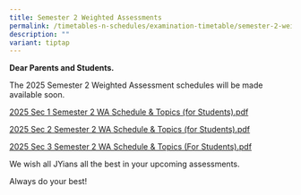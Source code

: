 ```yaml
---
title: Semester 2 Weighted Assessments
permalink: /timetables-n-schedules/examination-timetable/semester-2-weighted-assessments/
description: ""
variant: tiptap
---
```

<p><strong>Dear Parents and Students.</strong>
</p>
<p>The 2025 Semester 2 Weighted Assessment schedules will be made available
soon.</p>
<p><a href="https://drive.google.com/file/d/1A8lwMYVyxw4xI8zY5aW4mRhXXtyRoMqb/view?usp=sharing" rel="noopener noreferrer nofollow" target="_blank">2025 Sec 1 Semester 2 WA Schedule &amp; Topics (for Students).pdf</a>
</p>
<p><a href="https://drive.google.com/file/d/1T2zUWwLo-S_31OhmWk2gsQzJP2ypA-ZW/view?usp=sharing" rel="noopener noreferrer nofollow" target="_blank">2025 Sec 2 Semester 2 WA Schedule &amp; Topics (for Students).pdf</a>
</p>
<p><a href="https://drive.google.com/file/d/1LnDSwM2iRaCYQ_hp5TI_bFyJq0EysoQb/view?usp=sharing" rel="noopener noreferrer nofollow" target="_blank">2025 Sec 3 Semester 2 WA Schedule &amp; Topics (For Students).pdf</a>
</p>
<p>We wish all JYians all the best in your upcoming assessments.</p>
<p>Always do your best!</p>